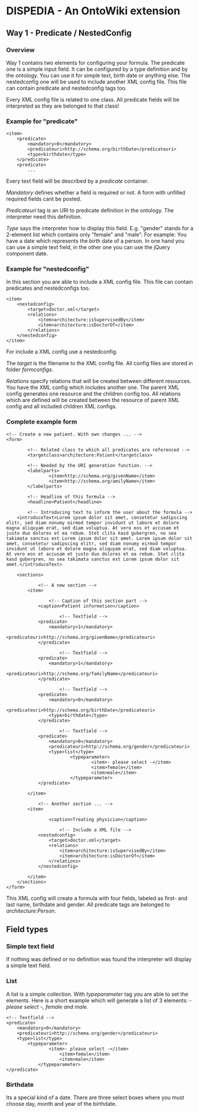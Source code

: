 # DISPEDIA - An OntoWiki extension

## Way 1 - Predicate / NestedConfig

### Overview

Way 1 contains two elements for configuring your formula. The predicate one is a simple input field. It can be configured by a type definition and by the ontology. You can use it for simple text, birth date or anything else.
The nestedconfig one will be used to include another XML config file. This file can contain predicate and nestedconfig tags too.

Every XML config file is related to one class. All predicate fields will be interpreted as they are belonged to that class!

### Example for "predicate"

    <item>
        <predicate> 
            <mandatory>0</mandatory>
            <predicateuri>http://schema.org/birthDate</predicateuri>
            <type>birthdate</type>
        </predicate>
        <predicate>
            ... 

Every text field will be described by a *predicate* container.

*Mandatory* defines whether a field is required or not. A form with unfilled required fields cant be posted.

*Predicateuri* tag is an URI to predicate definition in the ontology. The interpreter need this definition.

*Type* says the interpreter how to display this field. E.g. "gender" stands for a 2-element list which contains only "female" and "male". For example: You have a date which represents the birth date of a person. In one hand you can use a simple text field, in the other one you can use the jQuery component date.

### Example for "nestedconfig"

In this section you are able to include a XML config file. This file can contain predicates and nestedconfigs too.

    <item>	
        <nestedconfig>
            <target>doctor.xml</target>
            <relations>
                <item>architecture:isSupervisedBy</item>
                <item>architecture:isDoctorOf</item>
            </relations>
        </nestedconfig>
    </item> 

For include a XML config use a nestedconfig.

The *target* is the filename to the XML config file. All config files are stored in folder _formconfigs_.

*Relations* specify relations that will be created between different resources. You have the XML config which includes another one. The parent XML config generates one resource and the children config too. All relations which are defined will be created between the resource of parent XML config and all included children XML configs.

### Complete example form

    <!-- Create a new patient. With own changes ... -->
    <form> 

            <!-- Related class to which all predicates are referenced -->
            <targetclass>architecture:Patient</targetclass>

            <!-- Needed by the URI generation function. -->
            <labelparts>
                    <item>http://schema.org/givenName</item>
                    <item>http://schema.org/amilyName</item>
            </labelparts>
        
            <!-- Headline of this formula -->
            <headline>Patient</headline>
        
            <!-- Introducing text to inform the user about the formula -->
        <introduceText>Lorem ipsum dolor sit amet, consetetur sadipscing elitr, sed diam nonumy eirmod tempor invidunt ut labore et dolore magna aliquyam erat, sed diam voluptua. At vero eos et accusam et justo duo dolores et ea rebum. Stet clita kasd gubergren, no sea takimata sanctus est Lorem ipsum dolor sit amet. Lorem ipsum dolor sit amet, consetetur sadipscing elitr, sed diam nonumy eirmod tempor invidunt ut labore et dolore magna aliquyam erat, sed diam voluptua. At vero eos et accusam et justo duo dolores et ea rebum. Stet clita kasd gubergren, no sea takimata sanctus est Lorem ipsum dolor sit amet.</introduceText>
        
        <sections>
            
                <!-- A new section -->
            <item>
                
                    <!-- Caption of this section part -->
                <caption>Patient information</caption> 	
                            
                        <!-- Textfield -->
                <predicate> 
                    <mandatory>1</mandatory>
                    <predicateuri>http://schema.org/givenName</predicateuri>
                </predicate>
                
                        <!-- Textfield -->
                <predicate> 
                    <mandatory>1</mandatory>
                    <predicateuri>http://schema.org/familyName</predicateuri>
                </predicate>
                
                        <!-- Textfield -->
                <predicate> 
                    <mandatory>0</mandatory>
                    <predicateuri>http://schema.org/birthDate</predicateuri>
                    <type>birthdate</type>
                </predicate>
                    
                        <!-- Textfield -->		
                <predicate> 
                    <mandatory>0</mandatory>
                    <predicateuri>http://schema.org/gender</predicateuri>
                    <type>list</type>
                            <typeparameter>
                                    <item>- please select -</item>
                                    <item>female</item>
                                    <item>male</item>
                            </typeparameter>
                </predicate>
            
            </item>
            
                <!-- Another section ... -->
            <item>	
            
                    <caption>Treating physician</caption>
            
                        <!-- Include a XML file -->
                <nestedconfig>
                    <target>doctor.xml</target>
                    <relations>
                        <item>architecture:isSupervisedBy</item>
                        <item>architecture:isDoctorOf</item>
                    </relations>
                </nestedconfig>
                
            </item> 
        </sections>
    </form>

This XML config will create a formula with four fields, labeled as first- and last name, birthdate and gender. All predicate tags are belonged to _architecture:Person_.

## Field types

### Simple text field

If nothing was defined or no definition was found the interpreter will display a simple text field.

### List

A list is a simple collection. With *typeparameter* tag you are able to set the elements. Here is a short example which will generate a list of 3 elements: _- please select -, female and male_.

	<!-- Textfield -->		
	<predicate> 
		<mandatory>0</mandatory>
		<predicateuri>http://schema.org/gender</predicateuri>
		<type>list</type>
        	<typeparameter>
                	<item>- please select -</item>
                    	<item>female</item>
                    	<item>male</item>
                </typeparameter>
	</predicate>

### Birthdate

Its a special kind of a date. There are three select boxes where you must choose day, month and year of the birthdate.

